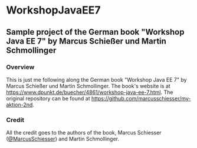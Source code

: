 # WorkshopJavaEE7

## Sample project of the German book "Workshop Java EE 7" by Marcus Schießer und Martin Schmollinger

### Overview

This is just me following along the German book "Workshop Java EE 7" by Marcus Schießer und Martin Schmollinger. The book's website is at https://www.dpunkt.de/buecher/4861/workshop-java-ee-7.html. The original repository can be found at https://github.com/marcusschiesser/my-aktion-2nd.

### Credit

All the credit goes to the authors of the book, Marcus Schiesser ([@MarcusSchiesser](https://github.com/marcusschiesser/)) and Martin Schmollinger.

